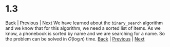 # 1.3
[Back](README.md) | [Previous](1.2.md) | [Next](1.4.md)
We have learned about the `binary_search` algorithm and we know that for this algorithm, we need a sorted list of items. As we know, a phonebook is sorted by name and we are searching for a name. So the problem can be solved in $O(\log{n})$ time.
[Back](README.md) | [Previous](1.2.md) | [Next](1.4.md)